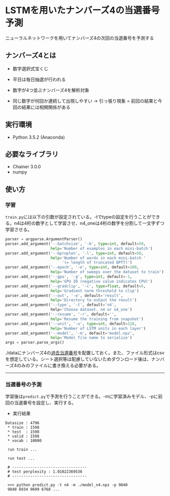 # LSTMを用いたナンバーズ4の当選番号予測
ニューラルネットワークを用いてナンバーズ4の次回の当選番号を予測する
## ナンバーズ4とは
 - 数字選択式宝くじ
 - 平日は毎日抽選が行われる
 - 数字が4つ並ぶナンバーズ4を解析対象
 
 - 同じ数字が何回か連続して出現しやすい
  → 引っ張り現象 = 前回の結果と今回の結果には相関関係がある
## 実行環境
 - Python 3.5.2 (Anaconda)
## 必要なライブラリ
 - Chainer 3.0.0
 - numpy
## 使い方
### 学習
```train.py```には以下の引数が設定されている。-tでtypeの設定を行うことができる。n4は4桁の数字として学習させ、n4_oneは4桁の数字を分割して一文字ずつ学習させる。
```Python:train.py
parser = argparse.ArgumentParser()
parser.add_argument('--batchsize', '-b', type=int, default=50,
                    help='Number of examples in each mini-batch')
parser.add_argument('--bproplen', '-l', type=int, default=50,
                    help='Number of words in each mini-batch '
                         '(= length of truncated BPTT)')
parser.add_argument('--epoch', '-e', type=int, default=100,
                    help='Number of sweeps over the dataset to train')
parser.add_argument('--gpu', '-g', type=int, default=-1,
                    help='GPU ID (negative value indicates CPU)')
parser.add_argument('--gradclip', '-c', type=float, default=5,
                    help='Gradient norm threshold to clip')
parser.add_argument('--out', '-o', default='result',
                    help='Directory to output the result')
parser.add_argument('--type', '-t', default='n4',
                    help='Choose dataset. n4 or n4_one')
parser.add_argument('--resume', '-r', default='',
                    help='Resume the training from snapshot')
parser.add_argument('--unit', '-u', type=int, default=128,
                    help='Number of LSTM units in each layer')
parser.add_argument('--model', '-m', default='model.npz',
                    help='Model file name to serialize')
args = parser.parse_args()
```
./dataにナンバーズ4の[過去当選番号](http://r7-yosou.hippy.jp/data.html)を配置しておく。また、ファイル形式はcsvを想定している。シート選択等は配慮していないためダウンロード後は、ナンバーズ4のみのファイルに書き換える必要がある。

------------------------------------------------------------------------
### 当選番号の予測
学習後は```predict.py```で予測を行うことができる。-mに学習済みモデル、-pに前回の当選番号を設定し、実行する。
- 実行結果
```terminal
Datasize : 4796
 * train : 1598
 * test  : 1598
 * valid : 1598
 * vocab : 10000

 run train ...

 run test ...

 # ---------------------------------
 # test perplexity : 1.01022369536
 # ---------------------------------
 
 >>> python predict.py -t n4 -m ./model_n4.npz -p 9840 
 9840 6934 9699 6768 ...
```
